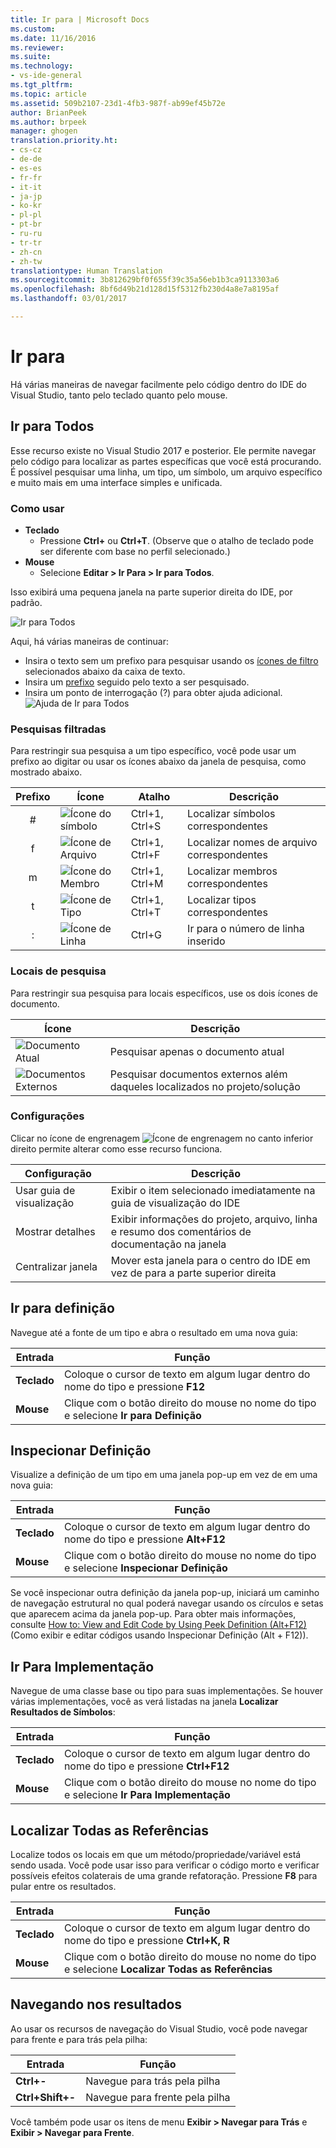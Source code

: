 ```yaml
---
title: Ir para | Microsoft Docs
ms.custom: 
ms.date: 11/16/2016
ms.reviewer: 
ms.suite: 
ms.technology:
- vs-ide-general
ms.tgt_pltfrm: 
ms.topic: article
ms.assetid: 509b2107-23d1-4fb3-987f-ab99ef45b72e
author: BrianPeek
ms.author: brpeek
manager: ghogen
translation.priority.ht:
- cs-cz
- de-de
- es-es
- fr-fr
- it-it
- ja-jp
- ko-kr
- pl-pl
- pt-br
- ru-ru
- tr-tr
- zh-cn
- zh-tw
translationtype: Human Translation
ms.sourcegitcommit: 3b812629bf0f655f39c35a56eb1b3ca9113303a6
ms.openlocfilehash: 8bf6d49b21d128d15f5312fb230d4a8e7a8195af
ms.lasthandoff: 03/01/2017

---
```


# <a name="go-to"></a>Ir para
Há várias maneiras de navegar facilmente pelo código dentro do IDE do Visual Studio, tanto pelo teclado quanto pelo mouse.

<!-- VERSIONLESS -->
## <a name="go-to-all"></a>Ir para Todos
Esse recurso existe no Visual Studio 2017 e posterior.  Ele permite navegar pelo código para localizar as partes específicas que você está procurando.  É possível pesquisar uma linha, um tipo, um símbolo, um arquivo específico e muito mais em uma interface simples e unificada.

### <a name="how-to-use"></a>Como usar
* **Teclado**
  * Pressione **Ctrl+** ou **Ctrl+T**.  (Observe que o atalho de teclado pode ser diferente com base no perfil selecionado.)
* **Mouse**
  * Selecione **Editar > Ir Para > Ir para Todos**.

Isso exibirá uma pequena janela na parte superior direita do IDE, por padrão.

![Ir para Todos](media/gotoall.png)

Aqui, há várias maneiras de continuar:
* Insira o texto sem um prefixo para pesquisar usando os [ícones de filtro](#filtered-searches) selecionados abaixo da caixa de texto.
* Insira um [prefixo](#filtered-searches) seguido pelo texto a ser pesquisado.
* Insira um ponto de interrogação (?) para obter ajuda adicional.
  ![Ajuda de Ir para Todos](media/gotoall_help.png)

### <a name="filtered-searches"></a>Pesquisas filtradas
Para restringir sua pesquisa a um tipo específico, você pode usar um prefixo ao digitar ou usar os ícones abaixo da janela de pesquisa, como mostrado abaixo.

Prefixo | Ícone | Atalho | Descrição
:----: | ---- | -------- | ---
#      | ![Ícone do símbolo](media/gotoall_symbolicon.png) | Ctrl+1, Ctrl+S | Localizar símbolos correspondentes
f      | ![Ícone de Arquivo](media/gotoall_fileicon.png)     | Ctrl+1, Ctrl+F | Localizar nomes de arquivo correspondentes
m      | ![Ícone do Membro](media/gotoall_membericon.png) | Ctrl+1, Ctrl+M | Localizar membros correspondentes
t      | ![Ícone de Tipo](media/gotoall_typeicon.png)     | Ctrl+1, Ctrl+T | Localizar tipos correspondentes
:      | ![Ícone de Linha](media/gotoall_lineicon.png)     | Ctrl+G         | Ir para o número de linha inserido

### <a name="search-locations"></a>Locais de pesquisa
Para restringir sua pesquisa para locais específicos, use os dois ícones de documento.

Ícone | Descrição
---- | ---
![Documento Atual](media/gotoall_currentdocument.png) | Pesquisar apenas o documento atual
![Documentos Externos](media/gotoall_external.png) | Pesquisar documentos externos além daqueles localizados no projeto/solução

### <a name="settings"></a>Configurações
Clicar no ícone de engrenagem ![Ícone de engrenagem](media/gotoall_gear.png) no canto inferior direito permite alterar como esse recurso funciona.

Configuração | Descrição
------- | ---
Usar guia de visualização | Exibir o item selecionado imediatamente na guia de visualização do IDE
Mostrar detalhes    | Exibir informações do projeto, arquivo, linha e resumo dos comentários de documentação na janela
Centralizar janela   | Mover esta janela para o centro do IDE em vez de para a parte superior direita
<!-- END VERSIONLESS -->

## <a name="go-to-definition"></a>Ir para definição
Navegue até a fonte de um tipo e abra o resultado em uma nova guia:

Entrada        | Função 
------------ | ---
**Teclado** | Coloque o cursor de texto em algum lugar dentro do nome do tipo e pressione **F12**
**Mouse**    | Clique com o botão direito do mouse no nome do tipo e selecione **Ir para Definição**

## <a name="peek-definition"></a>Inspecionar Definição
Visualize a definição de um tipo em uma janela pop-up em vez de em uma nova guia:

Entrada        | Função 
------------ | ---
**Teclado** | Coloque o cursor de texto em algum lugar dentro do nome do tipo e pressione **Alt+F12**
**Mouse**    | Clique com o botão direito do mouse no nome do tipo e selecione **Inspecionar Definição**

Se você inspecionar outra definição da janela pop-up, iniciará um caminho de navegação estrutural no qual poderá navegar usando os círculos e setas que aparecem acima da janela pop-up.  Para obter mais informações, consulte [How to: View and Edit Code by Using Peek Definition (Alt+F12)](how-to-view-and-edit-code-by-using-peek-definition-alt-plus-f12.md) (Como exibir e editar códigos usando Inspecionar Definição (Alt + F12)).

## <a name="go-to-implementation"></a>Ir Para Implementação
Navegue de uma classe base ou tipo para suas implementações.  Se houver várias implementações, você as verá listadas na janela **Localizar Resultados de Símbolos**:

Entrada        | Função 
------------ | ---
**Teclado** | Coloque o cursor de texto em algum lugar dentro do nome do tipo e pressione **Ctrl+F12**
**Mouse**    | Clique com o botão direito do mouse no nome do tipo e selecione **Ir Para Implementação**

## <a name="find-all-references"></a>Localizar Todas as Referências
Localize todos os locais em que um método/propriedade/variável está sendo usada.  Você pode usar isso para verificar o código morto e verificar possíveis efeitos colaterais de uma grande refatoração.  Pressione **F8** para pular entre os resultados.

Entrada        | Função 
------------ | ---
**Teclado** | Coloque o cursor de texto em algum lugar dentro do nome do tipo e pressione **Ctrl+K, R**
**Mouse**    | Clique com o botão direito do mouse no nome do tipo e selecione **Localizar Todas as Referências**

## <a name="navigating-results"></a>Navegando nos resultados
Ao usar os recursos de navegação do Visual Studio, você pode navegar para frente e para trás pela pilha:

Entrada        | Função 
------------ | ---
**Ctrl+-**          | Navegue para trás pela pilha
**Ctrl+Shift+-**    | Navegue para frente pela pilha

Você também pode usar os itens de menu **Exibir > Navegar para Trás** e **Exibir > Navegar para Frente**.
